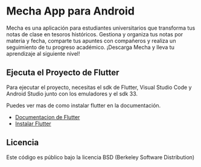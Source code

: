 # Mecha App para Android

Mecha es una aplicación para estudiantes universitarios que transforma tus notas de clase en tesoros históricos. Gestiona y organiza tus notas por materia y fecha, comparte tus apuntes con compañeros y realiza un seguimiento de tu progreso académico. ¡Descarga Mecha y lleva tu aprendizaje al siguiente nivel!

## Ejecuta el Proyecto de Flutter

Para ejecutar el proyecto, necesitas el sdk de Flutter, Visual Studio Code y Android Studio junto con los emuladores y el sdk 33.

Puedes ver mas de como instalar flutter en la documentación.

- [Documentacion de Flutter](https://docs.flutter.dev/)
- [Instalar Flutter](https://docs.flutter.dev/get-started/install)

## Licencia

Este código es público bajo la licencia BSD (Berkeley Software Distribution) 


